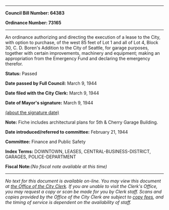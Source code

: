 

********

**Council Bill Number: 64383**
   
**Ordinance Number: 73165**
********

 An ordinance authorizing and directing the execution of a lease to the City, with option to purchase, of the west 85 feet of Lot 1 and all of Lot 4, Block 30, C. D. Boren's Addition to the City of Seattle, for garage purposes, together with certain improvements, machinery and equipment; making an appropriation from the Emergency Fund and declaring the emergency therefor.

**Status:** Passed
   
**Date passed by Full Council:** March 9, 1944
   
**Date filed with the City Clerk:** March 9, 1944
   
**Date of Mayor's signature:** March 9, 1944
   
[(about the signature date)](/~public/approvaldate.htm)
   
   
**Note:** Fiche includes architectural plans for 5th & Cherry Garage Building.

   
**Date introduced/referred to committee:** February 21, 1944
   
**Committee:** Finance and Public Safety
   
   
**Index Terms:** DOWNTOWN, LEASES, CENTRAL-BUSINESS-DISTRICT, GARAGES, POLICE-DEPARTMENT

**Fiscal Note:**_(No fiscal note available at this time)_
********

_No text for this document is available on-line. You may view this document at [the Office of the City Clerk](http://www.seattle.gov/leg/clerk/contactUs.htm). If you are unable to visit the Clerk's Office, you may request a copy or scan be made for you by Clerk staff. Scans and copies provided by the Office of the City Clerk are subject to [copy fees](http://clerk.seattle.gov/~public/clerkfees.htm), and the timing of service is dependent on the availability of staff._


